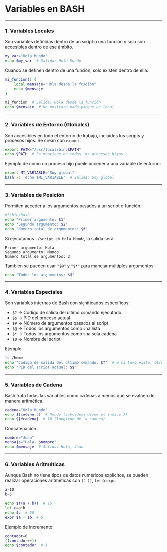 # Variables en BASH

---

### 1. **Variables Locales**

Son variables definidas dentro de un script o una función y solo son accesibles dentro de ese ámbito.

```bash
my_var="Hola Mundo"
echo $my_var  # Salida: Hola Mundo
```

Cuando se definen dentro de una función, solo existen dentro de ella:

```bash
mi_funcion() {
    local mensaje="Hola desde la función"
    echo $mensaje
}

mi_funcion  # Salida: Hola desde la función
echo $mensaje  # No mostrará nada porque es local
```

---

### 2. **Variables de Entorno (Globales)**

Son accesibles en todo el entorno de trabajo, incluidos los scripts y procesos hijos. Se crean con `export`.

```bash
export PATH="/usr/local/bin:$PATH"
echo $PATH  # Se mantiene en todos los procesos hijos
```

Ejemplo de cómo un proceso hijo puede acceder a una variable de entorno:

```bash
export MI_VARIABLE="Soy global"
bash -c 'echo $MI_VARIABLE'  # Salida: Soy global
```

---

### 3. **Variables de Posición**

Permiten acceder a los argumentos pasados a un script o función.

```bash
#!/bin/bash
echo "Primer argumento: $1"
echo "Segundo argumento: $2"
echo "Número total de argumentos: $#"
```

Si ejecutamos `./script.sh Hola Mundo`, la salida será:

```
Primer argumento: Hola
Segundo argumento: Mundo
Número total de argumentos: 2
```

También se pueden usar `"$@"` y `"$*"` para manejar múltiples argumentos:

```bash
echo "Todos los argumentos: $@"
```

---

### 4. **Variables Especiales**

Son variables internas de Bash con significados específicos:

- `$?` → Código de salida del último comando ejecutado
- `$$` → PID del proceso actual
- `$#` → Número de argumentos pasados al script
- `$@` → Todos los argumentos como una lista
- `$*` → Todos los argumentos como una sola cadena
- `$0` → Nombre del script

Ejemplo:

```bash
ls /home
echo "Código de salida del último comando: $?"  # 0 si tuvo éxito, otro número si falló
echo "PID del script actual: $$"
```

---

### 5. **Variables de Cadena**

Bash trata todas las variables como cadenas a menos que se evalúen de manera aritmética.

```bash
cadena="Hola Mundo"
echo ${cadena:5}  # Mundo (subcadena desde el índice 5)
echo ${#cadena}  # 10 (longitud de la cadena)
```

Concatenación:

```bash
nombre="Juan"
mensaje="Hola, $nombre"
echo $mensaje  # Salida: Hola, Juan
```

---

### 6. **Variables Aritméticas**

Aunque Bash no tiene tipos de datos numéricos explícitos, se pueden realizar operaciones aritméticas con `(( ))`, `let` o `expr`.

```bash
a=10
b=5

echo $((a + b))  # 15
let c=a*b
echo $c  # 50
expr $a - $b  # 5
```

Ejemplo de incremento:

```bash
contador=0
((contador++))
echo $contador  # 1
```